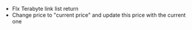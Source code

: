 - FIx Terabyte link list return
- Change price to "current price" and update this price with the current one